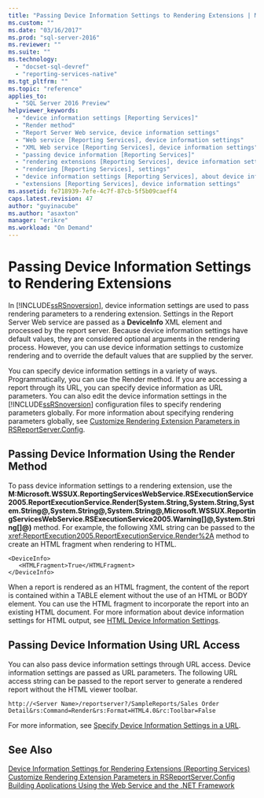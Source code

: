 ```yaml
---
title: "Passing Device Information Settings to Rendering Extensions | Microsoft Docs"
ms.custom: ""
ms.date: "03/16/2017"
ms.prod: "sql-server-2016"
ms.reviewer: ""
ms.suite: ""
ms.technology: 
  - "docset-sql-devref"
  - "reporting-services-native"
ms.tgt_pltfrm: ""
ms.topic: "reference"
applies_to: 
  - "SQL Server 2016 Preview"
helpviewer_keywords: 
  - "device information settings [Reporting Services]"
  - "Render method"
  - "Report Server Web service, device information settings"
  - "Web service [Reporting Services], device information settings"
  - "XML Web service [Reporting Services], device information settings"
  - "passing device information [Reporting Services]"
  - "rendering extensions [Reporting Services], device information settings"
  - "rendering [Reporting Services], settings"
  - "device information settings [Reporting Services], about device information settings"
  - "extensions [Reporting Services], device information settings"
ms.assetid: fe718939-7efe-4c7f-87cb-5f5b09caeff4
caps.latest.revision: 47
author: "guyinacube"
ms.author: "asaxton"
manager: "erikre"
ms.workload: "On Demand"
---
```

# Passing Device Information Settings to Rendering Extensions
  In [!INCLUDE[ssRSnoversion](../../../includes/ssrsnoversion-md.md)], device information settings are used to pass rendering parameters to a rendering extension. Settings in the Report Server Web service are passed as a **DeviceInfo** XML element and processed by the report server. Because device information settings have default values, they are considered optional arguments in the rendering process. However, you can use device information settings to customize rendering and to override the default values that are supplied by the server.  
  
 You can specify device information settings in a variety of ways. Programmatically, you can use the Render method. If you are accessing a report through its URL, you can specify device information as URL parameters. You can also edit the device information settings in the [!INCLUDE[ssRSnoversion](../../../includes/ssrsnoversion-md.md)] configuration files to specify rendering parameters globally. For more information about specifying rendering parameters globally, see [Customize Rendering Extension Parameters in RSReportServer.Config](../../../reporting-services/customize-rendering-extension-parameters-in-rsreportserver-config.md).  
  
## Passing Device Information Using the Render Method  
 To pass device information settings to a rendering extension, use the **M:Microsoft.WSSUX.ReportingServicesWebService.RSExecutionService2005.ReportExecutionService.Render(System.String,System.String,System.String@,System.String@,System.String@,Microsoft.WSSUX.ReportingServicesWebService.RSExecutionService2005.Warning[]@,System.String[]@)** method. For example, the following XML string can be passed to the <xref:ReportExecution2005.ReportExecutionService.Render%2A> method to create an HTML fragment when rendering to HTML.  
  
```  
<DeviceInfo>  
   <HTMLFragment>True</HTMLFragment>  
</DeviceInfo>  
```  
  
 When a report is rendered as an HTML fragment, the content of the report is contained within a TABLE element without the use of an HTML or BODY element. You can use the HTML fragment to incorporate the report into an existing HTML document. For more information about device information settings for HTML output, see [HTML Device Information Settings](../../../reporting-services/html-device-information-settings.md).  
  
## Passing Device Information Using URL Access  
 You can also pass device information settings through URL access. Device information settings are passed as URL parameters. The following URL access string can be passed to the report server to generate a rendered report without the HTML viewer toolbar.  
  
```  
http://<Server Name>/reportserver?/SampleReports/Sales Order Detail&rs:Command=Render&rs:Format=HTML4.0&rc:Toolbar=False  
```  
  
 For more information, see [Specify Device Information Settings in a URL](../../../reporting-services/specify-device-information-settings-in-a-url.md).  
  
## See Also  
 [Device Information Settings for Rendering Extensions &#40;Reporting Services&#41;](../../../reporting-services/device-information-settings-for-rendering-extensions-reporting-services.md)   
 [Customize Rendering Extension Parameters in RSReportServer.Config](../../../reporting-services/customize-rendering-extension-parameters-in-rsreportserver-config.md)   
 [Building Applications Using the Web Service and the .NET Framework](../../../reporting-services/report-server-web-service/net-framework/building-applications-using-the-web-service-and-the-net-framework.md)  
  
  
